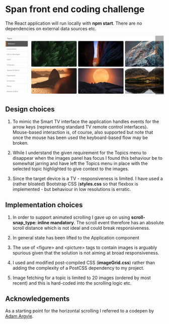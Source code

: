 # Span front end coding challenge

The React application will run locally with <b>npm start</b>. There are no dependencies on external data sources etc.

<img src='https://github.com/ideasVector/span-fe/blob/master/thumb.jpg'>

## Design choices

1. To mimic the Smart TV interface the application handles events for the arrow keys (representing standard TV remote control interfaces). Mouse-based interaction is, of course, also supported but note that once the mouse has been used the keyboard-based flow may be broken.

2. While I understand the given requirement for the Topics menu to disappear when the images panel has focus I found this behaviour be to somewhat jarring and have left the Topics menu in place with the selected topic highlighted to give context to the images.

3. Since the target device is a TV - responsiveness is limited. I have used a (rather bloated) Bootstrap CSS (<b>styles.css</b> so that flexbox is implemented - but behaviour in low resolutions is erratic.


## Implementation choices

1. In order to support animated scrolling I gave up on using <b>scroll-snap_type: inline mandatory</b>. The scroll event therefore has an absolute scroll distance which is not ideal and could break responsiveness.

2. In general state has been lifted to the Application component

3. The use of \<figure> and \<picture> tags to contain images is arguably spurious given that the solution is not aiming at broad responsiveness.

4.  I used and modified post-compiled CSS (<b>imageGrid.css</b>) rather than adding the complexity of a PostCSS dependency to my project.

5.  Image fetching for a topic is limited to 20 images (ordered by most recent) and this is hard-coded into the scrolling logic etc.


## Acknowledgements

As a starting point for the horizontal scrolling I referred to a codepen by <a href='https://codepen.io/argyleink'>Adam Argyle</a>.


